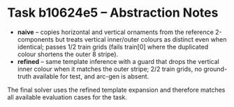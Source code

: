 # Task b10624e5 – Abstraction Notes

- **naive** – copies horizontal and vertical ornaments from the reference 2-components but treats vertical inner/outer colours as distinct even when identical; passes 1/2 train grids (fails train[0] where the duplicated colour shortens the outer 8 stripe).
- **refined** – same template inference with a guard that drops the vertical inner colour when it matches the outer stripe; 2/2 train grids, no ground-truth available for test, and arc-gen is absent.

The final solver uses the refined template expansion and therefore matches all available evaluation cases for the task.
